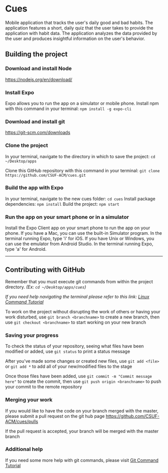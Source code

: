 # Cues

Mobile application that tracks the user's daily good and bad habits. The application features a short, daily quiz that the user takes to provide the application with habit data. The application analyzes the data provided by the user and produces insightful information on the user's behavior.


## Building the project

### Download and install Node
https://nodejs.org/en/download/

### Install Expo
Expo allows you to run the app on a simulator or mobile phone. Install npm with this command in your terminal:  `npm install -g expo-cli`

### Download and install git
https://git-scm.com/downloads

### Clone the project
In your terminal, navigate to the directory in which to save the project: `cd ~/Desktop/apps`

Clone this GitHub repository with this command in your terminal:  `git clone https://github.com/CSUF-ACM/cues.git`

### Build the app with Expo
In your terminal, navigate to the new cues folder:  `cd cues`
Install package dependencies: `npm install`
Build the project:  `npm start`

### Run the app on your smart phone or in a simulator
Install the Expo Client app on your smart phone to run the app on your phone. If you have a Mac, you can use the built-in Simulator program. In the terminal running Expo, type 'i' for iOS. If you have Unix or Windows, you can use the emulator from Android Studio. In the terminal running Expo, type 'a' for Android.

------------------------------

## Contributing with GitHub
Remember that you must execute git commands from within the project directory. 
*(Ex: `cd ~/Desktop/apps/cues`)*

*If you need help navigating the terminal please refer to this link: [Linux Command Tutorial](https://maker.pro/linux/tutorial/basic-linux-commands-for-beginners)*

To work on the project without disrupting the work of others or having your work disturbed, use `git branch <branchname>` to create a new branch, then use `git checkout <branchname>` to start working on your new branch

### Saving your progress

To check the status of your repository, seeing what files have been modified or added, use `git status` to print a status message

After you've made some changes or created new files, use `git add <file>` or `git add *` to add all of your new/modified files to the stage

Once those files have been added, use `git commit -m "Commit message here"` to create the commit, then use `git push origin <branchname>` to push your commit to the remote repository

### Merging your work

If you would like to have the code on your branch merged with the master, please submit a pull request on the git hub page https://github.com/CSUF-ACM/cues/pulls

If the pull request is accepted, your branch will be merged with the master branch

### Additional help

If you need some more help with git commands, please visit [Git Command Tutorial](https://confluence.atlassian.com/bitbucketserver/basic-git-commands-776639767.html)
